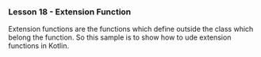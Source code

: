 ### Lesson 18 - Extension Function

Extension functions are the functions which define outside the class which belong the function. So this sample is to show how to ude extension functions in Kotlin.